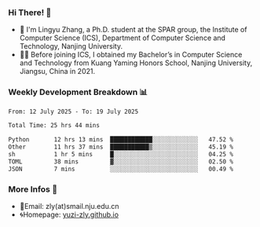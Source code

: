 ### Hi There! 👋 
- 🐳 I'm Lingyu Zhang, a Ph.D. student at the SPAR group, the Institute of Computer Science (ICS), Department of Computer Science and Technology, Nanjing University.
- 🧑‍🎓 Before joining ICS, I obtained my Bachelor’s in Computer Science and Technology from Kuang Yaming Honors School, Nanjing University, Jiangsu, China in 2021.

### Weekly Development Breakdown :bar_chart:

<!--START_SECTION:waka-->

```txt
From: 12 July 2025 - To: 19 July 2025

Total Time: 25 hrs 44 mins

Python       12 hrs 13 mins  ████████████░░░░░░░░░░░░░   47.52 %
Other        11 hrs 37 mins  ███████████▒░░░░░░░░░░░░░   45.19 %
sh           1 hr 5 mins     █░░░░░░░░░░░░░░░░░░░░░░░░   04.25 %
TOML         38 mins         ▓░░░░░░░░░░░░░░░░░░░░░░░░   02.50 %
JSON         7 mins          ░░░░░░░░░░░░░░░░░░░░░░░░░   00.49 %
```

<!--END_SECTION:waka-->

<!--
### Github Contributions :octocat:

![](https://raw.githubusercontent.com/yuzi-zly/yuzi-zly/output/github-contribution-grid-snake.svg)              
-->

### More Infos 📖

- 📧Email: zly(at)smail.nju.edu.cn
- 🌀Homepage: [yuzi-zly.github.io](https://yuzi-zly.github.io/)
